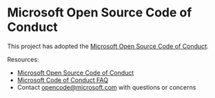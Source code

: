 # Microsoft Open Source Code of Conduct

This project has adopted the [Microsoft Open Source Code of Conduct](<https://opensource.microsoft.com/codeofconduct/>).

Resources:

- [Microsoft Open Source Code of Conduct](<https://opensource.microsoft.com/codeofconduct/>)
- [Microsoft Code of Conduct FAQ](<https://opensource.microsoft.com/codeofconduct/faq/>)
- Contact [opencode@microsoft.com](mailto:opencode@microsoft.com) with questions or concerns
